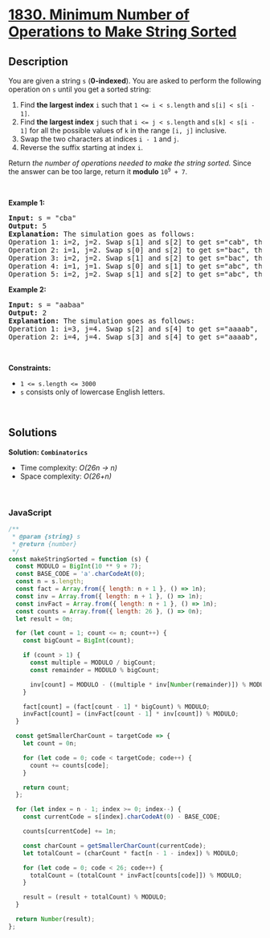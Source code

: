 # [1830. Minimum Number of Operations to Make String Sorted](https://leetcode.com/problems/minimum-number-of-operations-to-make-string-sorted)

## Description

<div class="elfjS" data-track-load="description_content"><p>You are given a string <code>s</code> (<strong>0-indexed</strong>)​​​​​​. You are asked to perform the following operation on <code>s</code>​​​​​​ until you get a sorted string:</p>

<ol>
	<li>Find <strong>the largest index</strong> <code>i</code> such that <code>1 &lt;= i &lt; s.length</code> and <code>s[i] &lt; s[i - 1]</code>.</li>
	<li>Find <strong>the largest index</strong> <code>j</code> such that <code>i &lt;= j &lt; s.length</code> and <code>s[k] &lt; s[i - 1]</code> for all the possible values of <code>k</code> in the range <code>[i, j]</code> inclusive.</li>
	<li>Swap the two characters at indices <code>i - 1</code>​​​​ and <code>j</code>​​​​​.</li>
	<li>Reverse the suffix starting at index <code>i</code>​​​​​​.</li>
</ol>

<p>Return <em>the number of operations needed to make the string sorted.</em> Since the answer can be too large, return it <strong>modulo</strong> <code>10<sup>9</sup> + 7</code>.</p>

<p>&nbsp;</p>
<p><strong class="example">Example 1:</strong></p>

<pre><strong>Input:</strong> s = "cba"
<strong>Output:</strong> 5
<strong>Explanation:</strong> The simulation goes as follows:
Operation 1: i=2, j=2. Swap s[1] and s[2] to get s="cab", then reverse the suffix starting at 2. Now, s="cab".
Operation 2: i=1, j=2. Swap s[0] and s[2] to get s="bac", then reverse the suffix starting at 1. Now, s="bca".
Operation 3: i=2, j=2. Swap s[1] and s[2] to get s="bac", then reverse the suffix starting at 2. Now, s="bac".
Operation 4: i=1, j=1. Swap s[0] and s[1] to get s="abc", then reverse the suffix starting at 1. Now, s="acb".
Operation 5: i=2, j=2. Swap s[1] and s[2] to get s="abc", then reverse the suffix starting at 2. Now, s="abc".
</pre>

<p><strong class="example">Example 2:</strong></p>

<pre><strong>Input:</strong> s = "aabaa"
<strong>Output:</strong> 2
<strong>Explanation:</strong> The simulation goes as follows:
Operation 1: i=3, j=4. Swap s[2] and s[4] to get s="aaaab", then reverse the substring starting at 3. Now, s="aaaba".
Operation 2: i=4, j=4. Swap s[3] and s[4] to get s="aaaab", then reverse the substring starting at 4. Now, s="aaaab".
</pre>

<p>&nbsp;</p>
<p><strong>Constraints:</strong></p>

<ul>
	<li><code>1 &lt;= s.length &lt;= 3000</code></li>
	<li><code>s</code>​​​​​​ consists only of lowercase English letters.</li>
</ul>
</div>

<p>&nbsp;</p>

## Solutions

**Solution: `Combinatorics`**

- Time complexity: <em>O(26n -> n)</em>
- Space complexity: <em>O(26+n)</em>

<p>&nbsp;</p>

### **JavaScript**

```js
/**
 * @param {string} s
 * @return {number}
 */
const makeStringSorted = function (s) {
  const MODULO = BigInt(10 ** 9 + 7);
  const BASE_CODE = 'a'.charCodeAt(0);
  const n = s.length;
  const fact = Array.from({ length: n + 1 }, () => 1n);
  const inv = Array.from({ length: n + 1 }, () => 1n);
  const invFact = Array.from({ length: n + 1 }, () => 1n);
  const counts = Array.from({ length: 26 }, () => 0n);
  let result = 0n;

  for (let count = 1; count <= n; count++) {
    const bigCount = BigInt(count);

    if (count > 1) {
      const multiple = MODULO / bigCount;
      const remainder = MODULO % bigCount;

      inv[count] = MODULO - ((multiple * inv[Number(remainder)]) % MODULO);
    }

    fact[count] = (fact[count - 1] * bigCount) % MODULO;
    invFact[count] = (invFact[count - 1] * inv[count]) % MODULO;
  }

  const getSmallerCharCount = targetCode => {
    let count = 0n;

    for (let code = 0; code < targetCode; code++) {
      count += counts[code];
    }

    return count;
  };

  for (let index = n - 1; index >= 0; index--) {
    const currentCode = s[index].charCodeAt(0) - BASE_CODE;

    counts[currentCode] += 1n;

    const charCount = getSmallerCharCount(currentCode);
    let totalCount = (charCount * fact[n - 1 - index]) % MODULO;

    for (let code = 0; code < 26; code++) {
      totalCount = (totalCount * invFact[counts[code]]) % MODULO;
    }

    result = (result + totalCount) % MODULO;
  }

  return Number(result);
};
```
